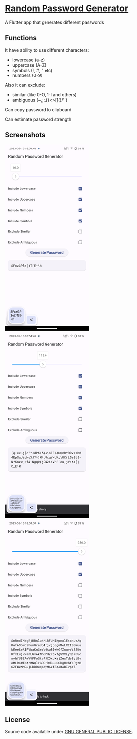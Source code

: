 # [Random Password Generator](https://kirasok.github.io/random_password_generator)

A Flutter app that generates different passwords

## Functions

It have ability to use different characters:

- lowercase (a-z)
- uppercase (A-Z)
- symbols (!, #, " etc)
- numbers (0-9)

Also it can exclude:

- similar (like 0-O, 1-l and others)
- ambiguous (~,;:.{}\<\>\[\]\(\)/\'`)

Can copy password to clipboard

Can estimate password strength

## Screenshots

<img src="./github/static/images/1.png" alt="drawing" width="270"/>

<img src="./github/static/images/2.png" alt="drawing" width="270"/>

<img src="./github/static/images/3.png" alt="drawing" width="270"/>

## License

Source code available under [GNU GENERAL PUBLIC LICENSE](https://www.gnu.org/licenses).
